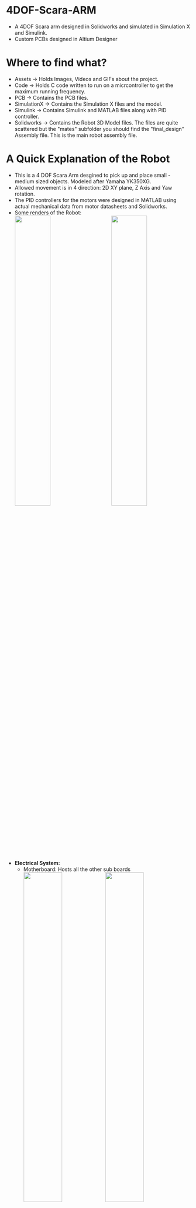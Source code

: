 # 4DOF-Scara-ARM
* A 4DOF Scara arm designed in Solidworks and simulated in Simulation X and Simulink.
* Custom PCBs designed in Altium Designer 

# Where to find what?
* Assets -> Holds Images, Videos and GIFs about the project.
* Code -> Holds C code written to run on a micrcontroller to get the maximum running frequency.
* PCB -> Contains the PCB files.
* SimulationX -> Contains the Simulation X files and the model.
* Simulink -> Contains Simulink and MATLAB files along with PID controller.
* Solidworks -> Contains the Robot 3D Model files. The files are quite scattered but the "mates" subfolder you should find the "final_design" Assembly file. This is the main robot assembly file.

# A Quick Explanation of the Robot
* This is a 4 DOF Scara Arm desgined to pick up and place small - medium sized objects. Modeled after Yamaha YK350XG.
* Allowed movement is in 4 direction: 2D XY plane, Z Axis and Yaw rotation.  
* The PID controllers for the motors were designed in MATLAB using actual mechanical data from motor datasheets and Solidworks.
* Some renders of the Robot: <br><img src ="Assets/Images/RR2.jpg" width ="45%"><img src ="Assets/Images/RR.jpg" width="45%" align="right">
* <b>Electrical System:</b> 
  * Motherboard: Hosts all the other sub boards <br><img src ="Assets/Images/MBR.png" width="48%"> <img src ="Assets/Images/MBP.png" width="48%">
  * Motor Encoder Board: Reads and keeps track of the current angle of the motor, reads an encoder.<br><img src ="Assets/Images/ENR.png" width="48%"> <img src ="Assets/Images/ENP.png" width="48%">
  * Motor Driver: Motor Driver designed using 4 MOSFETS, can drive motors requiring 18V at 8A.<br><img src ="Assets/Images/MDR.png" width="48%"> <img src ="Assets/Images/MDP.png" width="48%"> 
  * Assembly of Electrical System: The system was housed in the base of the robot.<br><img src ="Assets/Images/PCBA.jpg" width="100%">
* <b>Simulink Model:</b> <br> <img src="Assets/Images/SIM.png" width="100%">
* <b>Simulation X Model:</b> <br> <img src="Assets/Images/SIMX.png" width="100%">
* <b>Model Simulation:</b> 
  * Exploded view of the robot<br> <img src="Assets/GIF/EX.gif" width="100%">
  * Endeffector:<br>This allows the robot to move payload up/down and rotate it. There is an OTS Linear Actuator to pull the Endeffector up, rotation is carried by a motor. The objects is attached to the endeffector using vacuum. A mechanism is designed using one way valve that allows robot to pick up objecs. The following gifs show the pick up mechanism in action.<br> <img src="Assets/GIF/UP.gif" width="100%"><br> <img src="Assets/GIF/DN.gif" width="100%">
  * Robot Simulations: We did two test on the robot. The simulation was done using both SimulationX and Simulink.
    * Square Test <br> <img src="Assets/GIF/SQ.gif" width="100%"> <br>The result recorded i.e position data given to robot vs how it moved due to its controller and system dynamics <img src="Assets/Images/T3.png" width="100%">   
    * Half Circle Test <br> <img src="Assets/GIF/HC.gif" width="100%"> <br> Result <br> <img src="Assets/Images/T2.png" width="100%">
    * Rotation of the Endeffector <br> <img src="Assets/GIF/ROT.gif" width="100%"> <br> Result <br> <img src="Assets/Images/T1.png" width="100%">
